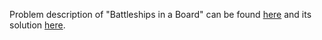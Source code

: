 Problem description of "Battleships in a Board" can be found [here](https://leetcode.com/problems/battleships-in-a-board/description/) and its solution [here]().
